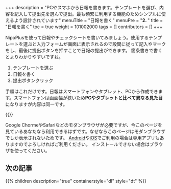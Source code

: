 +++
description = "PCやスマホから日報を書きます。テンプレートを選び、内容を記入して提出先を選んで提出。最も頻繁に利用する機能のためシンプルに使えるよう設計されています"
menuTitle = "日報を書く"
menuPre = "<b>2. </b>"
title = "日報を書く"
toc = true
weight = 101002000
tags = []
contributors = []
+++


NipoPlusを使って日報やチェックシートを書いてみましょう。使用するテンプレートを選ぶと入力フォームが画面に表示されるので設問に従って記入やマークをし、最後に提出ボタンを押すことで日報の提出ができます。
箇条書きで書くとよりわかりやすいですね。

1. テンプレートを選ぶ
1. 日報を書く
1. 提出ボタンクリック

手順はこれだけです。日報はスマートフォンやタブレット、PCから作成できます。スマートフォンは画面幅が狭いため**PCやタブレットと比べて異なる見た目**になりますが内容は同一です。

{{<icatch filename="write-report" msg="項目に沿って記入 相手を選んで提出" title="使用するテンプレートを選び、日報を記入します。提出先を選んで提出ボタンを押して日報提出完了" fontsize="30px" alice="book" >}}

Google ChormeやSafariなどのモダンブラウザが必要ですが、今このページを見ているあなたなら利用できるはずです。なぜならこのページはモダンブラウザでしか表示されないためです。
[Android](/system/android/)や[iOS](/system/ios/)でご利用の場合は専用アプリもありますのでよろしければご利用ください。
インストールできない場合はブラウザを使ってください。

## 次の記事

{{% children description="true" containerstyle="dl" style="dt" %}}
